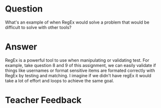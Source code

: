 # Question
What's an example of when RegEx would solve a problem that would be difficult to solve with other tools?

# Answer
RegEx is a powerful tool to use when manipulating or validating test. For example, take question 8 and 9 of this assignment, we can easily validate if things like usernames or format sensitive items are formated correctly with RegEx by testing and matching. I imagine if we didn't have regEx it would take a lot of effort and loops to achieve the same goal.

# Teacher Feedback